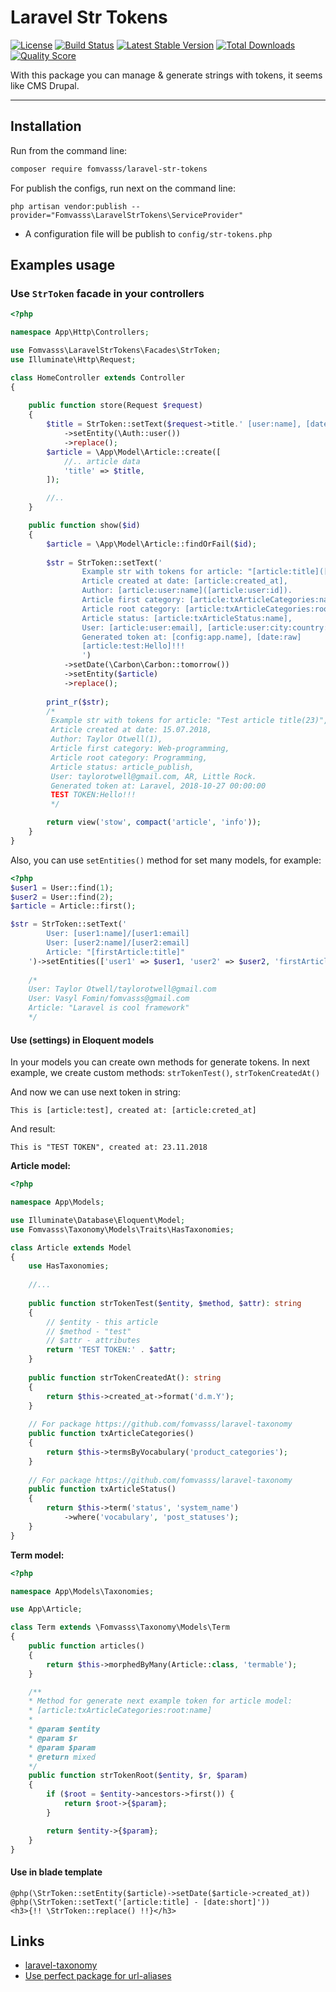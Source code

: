 # Laravel Str Tokens

[![License](https://img.shields.io/packagist/l/fomvasss/laravel-str-tokens.svg?style=for-the-badge)](https://packagist.org/packages/fomvasss/laravel-str-tokens)
[![Build Status](https://img.shields.io/github/stars/fomvasss/laravel-str-tokens.svg?style=for-the-badge)](https://github.com/fomvasss/laravel-str-tokens)
[![Latest Stable Version](https://img.shields.io/packagist/v/fomvasss/laravel-str-tokens.svg?style=for-the-badge)](https://packagist.org/packages/fomvasss/laravel-str-tokens)
[![Total Downloads](https://img.shields.io/packagist/dt/fomvasss/laravel-str-tokens.svg?style=for-the-badge)](https://packagist.org/packages/fomvasss/laravel-str-tokens)
[![Quality Score](https://img.shields.io/scrutinizer/g/fomvasss/laravel-str-tokens.svg?style=for-the-badge)](https://scrutinizer-ci.com/g/fomvasss/laravel-str-tokens)

With this package you can manage & generate strings with tokens, it seems like CMS Drupal.

----------

## Installation

Run from the command line:

```bash
composer require fomvasss/laravel-str-tokens
```

For publish the configs, run next on the command line:

```
php artisan vendor:publish --provider="Fomvasss\LaravelStrTokens\ServiceProvider"
```
- A configuration file will be publish to `config/str-tokens.php`


## Examples usage

### Use `StrToken` facade in your controllers

```php
<?php 

namespace App\Http\Controllers;

use Fomvasss\LaravelStrTokens\Facades\StrToken;
use Illuminate\Http\Request;

class HomeController extends Controller 
{
    
    public function store(Request $request)
    {
        $title = StrToken::setText($request->title.' [user:name], [date:date]')
            ->setEntity(\Auth::user())
            ->replace();
        $article = \App\Model\Article::create([
            //.. article data
            'title' => $title,
        ]);

        //..
    }

    public function show($id)
    {
        $article = \App\Model\Article::findOrFail($id);
        
        $str = StrToken::setText('
                Example str with tokens for article: "[article:title]([article:id])",
                Article created at date: [article:created_at],
                Author: [article:user:name]([article:user:id]).
                Article first category: [article:txArticleCategories:name],
                Article root category: [article:txArticleCategories:root:name],
                Article status: [article:txArticleStatus:name],
                User: [article:user:email], [article:user:city:country:title], [article:user:city:title].
                Generated token at: [config:app.name], [date:raw]
                [article:test:Hello]!!!
                ')
            ->setDate(\Carbon\Carbon::tomorrow())
            ->setEntity($article)
            ->replace();
                
        print_r($str);
        /*
         Example str with tokens for article: "Test article title(23)",
         Article created at date: 15.07.2018,
         Author: Taylor Otwell(1),
         Article first category: Web-programming,
         Article root category: Programming,
         Article status: article_publish,
         User: taylorotwell@gmail.com, AR, Little Rock.
         Generated token at: Laravel, 2018-10-27 00:00:00
         TEST TOKEN:Hello!!! 
         */        

        return view('stow', compact('article', 'info'));
    }
}
```

Also, you can use `setEntities()` method for set many models, for example:
```php
<?php 
$user1 = User::find(1);
$user2 = User::find(2);
$article = Article::first();

$str = StrToken::setText('
		User: [user1:name]/[user1:email]
		User: [user2:name]/[user2:email]
		Article: "[firstArticle:title]"
	')->setEntities(['user1' => $user1, 'user2' => $user2, 'firstArticle' => $article])->replace();
	
	/*
	User: Taylor Otwell/taylorotwell@gmail.com
	User: Vasyl Fomin/fomvasss@gmail.com
	Article: "Laravel is cool framework"
	*/
```

#### Use (settings) in Eloquent models

In your models you can create own methods for generate tokens.
In next example, we create custom methods: `strTokenTest()`, `strTokenCreatedAt()`

And now we can use next token in string: 
```
This is [article:test], created at: [article:creted_at]
```
And result:

```
This is "TEST TOKEN", created at: 23.11.2018
```
__Article model:__

```php
<?php

namespace App\Models;

use Illuminate\Database\Eloquent\Model;
use Fomvasss\Taxonomy\Models\Traits\HasTaxonomies;

class Article extends Model
{
    use HasTaxonomies;
    
    //...
    
    public function strTokenTest($entity, $method, $attr): string
    {
        // $entity - this article
        // $method - "test"
        // $attr - attributes
        return 'TEST TOKEN:' . $attr;
    }
    
    public function strTokenCreatedAt(): string
    {
        return $this->created_at->format('d.m.Y');	
    }
    
    // For package https://github.com/fomvasss/laravel-taxonomy
    public function txArticleCategories()
    {
        return $this->termsByVocabulary('product_categories');
    }
    
    // For package https://github.com/fomvasss/laravel-taxonomy
    public function txArticleStatus()
    {
        return $this->term('status', 'system_name')
            ->where('vocabulary', 'post_statuses');
    }
}
```
__Term model:__

```php
<?php

namespace App\Models\Taxonomies;

use App\Article;

class Term extends \Fomvasss\Taxonomy\Models\Term
{
    public function articles()
    {
        return $this->morphedByMany(Article::class, 'termable');
    }

	/**
 	* Method for generate next example token for article model:
 	* [article:txArticleCategories:root:name]
	*	 
	* @param $entity
	* @param $r
	* @param $param
	* @return mixed
 	*/
    public function strTokenRoot($entity, $r, $param)
    {
        if ($root = $entity->ancestors->first()) {
            return $root->{$param};
        }

        return $entity->{$param};
    }
}
```


#### Use in blade template

```
@php(\StrToken::setEntity($article)->setDate($article->created_at))
@php(\StrToken::setText('[article:title] - [date:short]'))
<h3>{!! \StrToken::replace() !!}</h3>
```

## Links

* [laravel-taxonomy](https://github.com/fomvasss/laravel-taxonomy)
* [Use perfect package for url-aliases](https://github.com/fomvasss/laravel-url-aliases)
